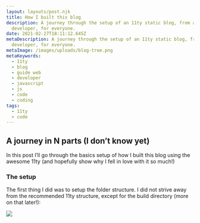 ```yaml
---
layout: layouts/post.njk
title: How I built this blog
description: A journey through the setup of an 11ty static blog, from a
  developer, for everyone.
date: 2021-02-27T18:11:12.645Z
metaDescription: A journey through the setup of an 11ty static blog, from a
  developer, for everyone.
metaImage: /images/uploads/blog-tree.png
metaKeywords:
  - 11ty
  - blog
  - guide web
  - developer
  - javascript
  - js
  - code
  - coding
tags:
  - 11ty
  - code
---
```

## A journey in N parts (I don’t know yet)

In this post I’ll go through the basics setup of how I built this blog using the awesome 11ty (and hopefully show why I fell in love with it so much!)

### The setup

The first thing I did was to setup the folder structure. I did not strive away from the recommended 11ty structure, except for the build directory (more on that later!):

![](/images/uploads/blog-tree.png)